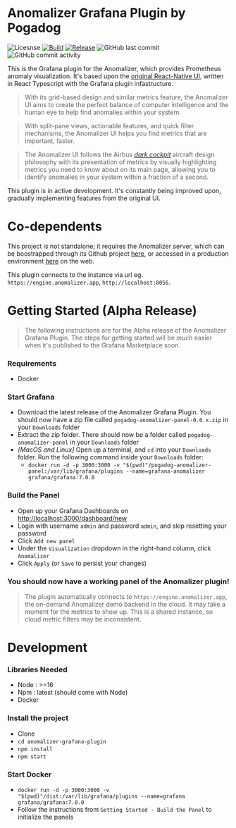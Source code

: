 # Anomalizer Grafana Plugin by Pogadog

![Licesnse](https://img.shields.io/github/license/pogadog/anomalizer-grafana-plugin) [![Build](https://github.com/pogadog/anomalizer-grafana-plugin/workflows/CI/badge.svg)](https://github.com/pogadog/anomalizer-grafana-plugin/actions?query=workflow%3A%22CI%22) [![Release](https://github.com/pogadog/anomalizer-grafana-plugin/workflows/Release/badge.svg)](https://github.com/pogadog/anomalizer-grafana-plugin/actions?query=workflow%3A%22Release%22) ![GitHub last commit](https://img.shields.io/github/last-commit/pogadog/anomalizer-grafana-plugin) ![GitHub commit activity](https://img.shields.io/github/commit-activity/m/pogadog/anomalizer-grafana-plugin)


This is the Grafana plugin for the Anomalizer, which provides Prometheus anomaly visualization. It's based upon the [original React-Native UI](https://github.com/pogadog/anomalizer-ui), written in React Typescript with the Grafana plugin infastructure.

> With its grid-based design and similar metrics feature, the Anomalizer UI aims to create the perfect balance of computer intelligence and the human eye to help find anomalies within your system.

> With split-pane views, actionable features, and quick filter mechanisms, the Anomalizer UI helps you find metrics that are important, faster.

> The Anomalizer UI follows the Airbus [*dark cockpit*](https://www.icao.int/ESAF/Documents/meetings/2017/AFI%20FOSAS%202017/Day%201%20Docs/Day_1_2_Airbuspihlo.pdf) aircraft design philosophy with its presentation of metrics by visually highlighting metrics you need to know about on its main page, allowing you to identify anomalies in your system within a fraction of a second.

This plugin is in active development. It's constantly being improved upon, gradually implementing features from the original UI.

# Co-dependents

This project is not standalone; it requires the Anomalizer server, which can be boostrapped through its Github project [here](https://github.com/pogadog/anomalizer), or accessed in a production environment [here](https://anomalizer.app) on the web.

This plugin connects to the instance via url eg. `https://engine.anomalizer.app`, `http://localhost:8056`.

# Getting Started (Alpha Release)

>The following instructions are for the Alpha release of the Anomalizer Grafana Plugin. The steps for getting started will be *much* easier when it's published to the Grafana Marketplace soon.

### Requirements
- Docker

### Start Grafana
- Download the latest release of the Anomalizer Grafana Plugin. You should now have a zip file called `pogadog-anomalizer-panel-0.0.x.zip` in your `Downloads` folder
- Extract the zip folder. There should now be a folder called `pogadog-anomalizer-panel` in your `Downloads` folder
- *[MacOS and Linux]* Open up a terminal, and `cd` into your `Downloads` folder. Run the following command inside your `Downloads` folder: 
    - `docker run -d -p 3000:3000 -v "$(pwd)"/pogadog-anomalizer-panel:/var/lib/grafana/plugins --name=grafana-anomalizer grafana/grafana:7.0.0`

### Build the Panel
- Open up your Grafana Dashboards on [http://localhost:3000/dashboard/new](http://localhost:3000/dashboard/new)
- Login with username `admin` and password `admin`, and skip resetting your password
- Click `Add new panel`
- Under the `Visualization` dropdown in the right-hand column, click `Anomalizer`
- Click `Apply` (or `Save` to persist your changes)

### You should now have a working panel of the Anomalizer plugin!
> The plugin automatically connects to `https://engine.anomalizer.app`, the on-demand Anomalizer demo backend in the cloud. It may take a moment for the metrics to show up. This is a shared instance, so cloud metric filters may be inconsistent.
# Development

### Libraries Needed
- Node : >=16
- Npm : latest (should come with Node)
- Docker

### Install the project
- Clone
- `cd anomalizer-grafana-plugin`
- `npm install`
- `npm start`

### Start Docker
- `docker run -d -p 3000:3000 -v "$(pwd)"/dist:/var/lib/grafana/plugins --name=grafana grafana/grafana:7.0.0`
- Follow the instructions from `Getting Started - Build the Panel` to initialize the panels
